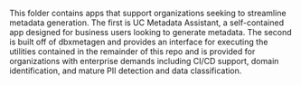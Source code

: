 This folder contains apps that support organizations seeking to streamline metadata generation. The first is UC Metadata Assistant, a self-contained app designed for business users looking to generate metadata. The second is built off of dbxmetagen and provides an interface for executing the utilities contained in the remainder of this repo and is provided for organizations with enterprise demands including CI/CD support, domain identification, and mature PII detection and data classification.
